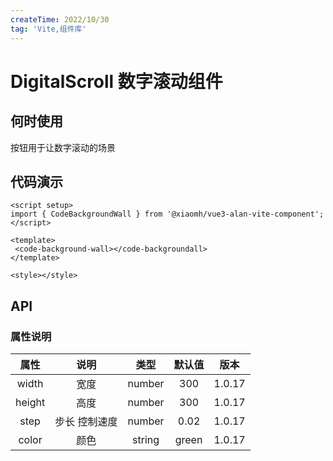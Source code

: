 ```yaml
---
createTime: 2022/10/30
tag: 'Vite,组件库'
---
```

# DigitalScroll 数字滚动组件

## 何时使用

按钮用于让数字滚动的场景

## 代码演示

 <code-background-wall ></code-background-wall>

```tsx
<script setup>
import { CodeBackgroundWall } from '@xiaomh/vue3-alan-vite-component';
</script>

<template>
 <code-background-wall></code-backgroundall>
</template>

<style></style>

```

## API

### 属性说明

| 属性   | 说明 |   类型  | 默认值  | 版本  |
| :-------------: | :----------: | :------------: | :------------: | :------------: |
| width |   宽度   | number  | 300 | 1.0.17|
| height       |    高度    |        number  | 300 |1.0.17|
| step       |    步长 控制速度    |        number  |  0.02|1.0.17 |
| color       |    颜色    |        string  | green |1.0.17 |
